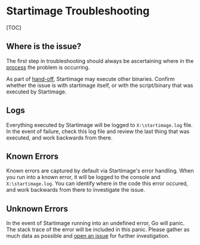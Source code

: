 # Startimage Troubleshooting

<!--* freshness: { owner: 'dantsek' reviewed: '2020-09-02' } *-->

[TOC]

## Where is the issue?

The first step in troubleshooting should always be ascertaining where in the
[process](design.md) the problem is occurring.

As part of [hand-off](design#hand-off.md), Startimage may execute other
binaries. Confirm whether the issue is with startimage itself, or with the
script/binary that was executed by Startimage.

## Logs

Everything executed by Startimage will be logged to `X:\startimage.log` file. In
the event of failure, check this log file and review the last thing that was
executed, and work backwards from there.

## Known Errors

Known errors are captured by default via Startimage's error handling. When you
run into a known error, it will be logged to the console and
`X:\startimage.log`. You can identify where in the code this error occured, and
work backwards from there to investigate the issue.

## Unknown Errors

In the event of Startimage running into an undefined error, Go will panic. The
stack trace of the error will be included in this panic. Please gather as much
data as possible and [open an issue](https://github.com/google/glazier/issues)
for further investigation.

